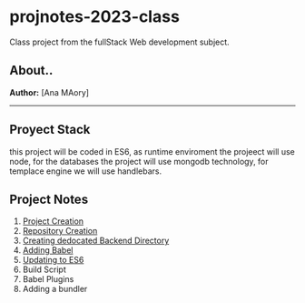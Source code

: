 # projnotes-2023-class
Class project from the fullStack Web development subject.

## About..
**Author:** [Ana MAory] 

---


## Proyect Stack 
this project will be coded in ES6, as runtime enviroment the projeect will use node, 
for the databases the project will use mongodb technology, for templace engine we will use handlebars. 

## Project Notes 

1. [Project Creation](https://github.com/Maory12/projnotes-2023-class/blob/main/class-notes/1-Projetc-Creation.md)
2. [Repository Creation](https://github.com/Maory12/projnotes-2023-class/blob/main/class-notes/Respository%20Creation.md)
3. [Creating dedocated Backend Directory](https://github.com/Maory12/projnotes-2023-class/blob/main/class-notes/3-Creating%20dedocated%20Backend%20Directory)
4. [Adding Babel](https://github.com/Maory12/projnotes-2023-class/blob/main/class-notes/4-Adding%20Babel.md)
5. [Updating to ES6](https://github.com/Maory12/projnotes-2023-class/blob/main/class-notes/Updating%20to%20ES6.md) 
6. Build Script 
7. Babel Plugins 
8. Adding a bundler


